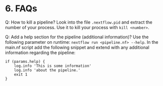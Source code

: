 # 6. FAQs

Q: How to kill a pipeline? 
Look into the file `.nextflow.pid` and extract the number of your process. 
Use it to kill your process with `kill <number>`. 

Q: Add a help section for the pipeline (additional information)?
Use the following parameter on runtime: `nextflow run <pipeline.nf> --help`. In the main.nf script add the following snippet and extend with any additional information regarding the pipeline:
```
if (params.help) {
    log.info 'This is some information'
    log.info 'about the pipeline.'
    exit 1
}
```

